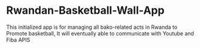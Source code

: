 # Rwandan-Basketball-Wall-App
This initialized app is for managing all bako-related acts in Rwanda to Promote basketball, It will eventually able to communicate with Youtube and Fiba APIS
